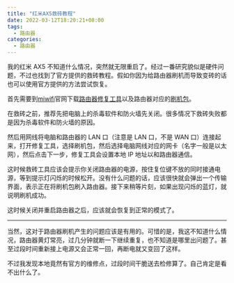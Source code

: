 ```yaml
---
title: "红米AX5救砖教程"
date: 2022-03-12T18:20:21+08:00
tags:
  - 路由器
categories:
  - 路由器
---
```


我的红米 AX5 不知道什么情况，突然就无限重启了。经过一番研究貌似是硬件问题，不过也找到了官方提供的救砖教程。假如你因为给路由器刷机而导致变砖的话也可以使用官方提供的方法尝试恢复。

首先需要到[miwifi](http://www1.miwifi.com/miwifi_download.html)官网下载[路由器修复工具](https://bigota.miwifi.com/xiaoqiang/tools/MIWIFIRepairTool.x86.zip)以及路由器对应的[刷机包](http://www1.miwifi.com/miwifi_download.html)。

在救砖之前，推荐先把电脑上的杀毒软件和防火墙先关闭。很多情况下救砖失败都是因为杀毒软件和防火墙的原因。

然后用网线将电脑和路由器的 LAN 口（注意是 LAN 口，不是 WAN 口）连接起来，打开修复工具，选择刷机包，然后选择电脑网线对应的网卡（名字一般是以太网），然后点击下一步，修复工具会设置本地 IP 地址以和路由器通信。

这时候救砖工具应该会提示你关闭路由器的电源，按住复位键不放的同时接通电源，等到提示灯闪烁的时候松开。没有什么问题的话，应该很快就会弹出一个传输界面，表示正在将刷机包刷入路由器。接下来稍等片刻，如果出现闪烁的蓝灯，就说明刷机成功。

这时候关闭并重启路由器之后，应该就会恢复到正常的模式了。

---

当然，这对于路由器刷机产生的问题应该是有用的。可惜的是，我这不知道什么情况，路由器黄灯常亮，过几分钟就断一下继续重复，也不知道是哪里出问题了。甚至过段时间重新接上电源又会正常一回，再断电就又变回了这样。

不过我发现本地竟然有官方的维修点，过段时间干脆送去检修算了。自己肯定是看不出什么了。
